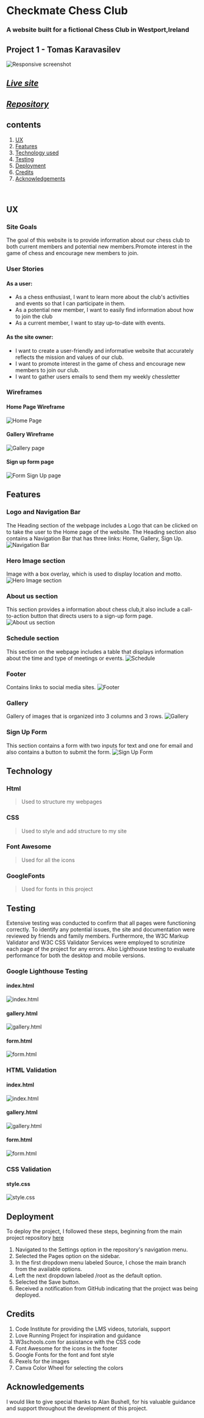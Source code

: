 #  Checkmate Chess Club 
### A website built for a fictional Chess Club in Westport,Ireland
## Project 1 - Tomas Karavasilev
![Responsive screenshot](assets/images/bafea57b8106b8d288418c98181bbd25.png)
## *[Live site](https://karoskodev.github.io/chess-club/)*
## *[Repository](https://github.com/Karoskodev/chess-club)*

## contents

1. [ UX ](#ux)
2. [ Features ](#features)  
3. [ Technology used ](#technology)
4. [ Testing ](#testing)
5. [ Deployment](#deployment)
6. [ Credits](#credits)
7. [ Acknowledgements](#acknowledgements)

<br>

## UX
### Site Goals
The goal of this website is to provide information about our chess club to both current members and potential new members.Promote interest in the game of chess and encourage new members to join.
### User Stories

 #### As a user:
 - As a chess enthusiast, I want to learn more about the club's activities and events so that I can participate in them.
 - As a potential new member, I want to easily find information about how to join the club
 - As a current member, I want to stay up-to-date with events.

 #### As the site owner:
 -  I want to create a user-friendly and informative website that accurately reflects the mission and values of our club.
 - I want to promote interest in the game of chess and encourage new members to join our club.
 - I want to gather users emails to send them my weekly chessletter

### Wireframes
 
 #### Home Page Wireframe
  ![Home Page](assets/images/wireframes/home%20page.jpg)

 #### Gallery Wireframe
  ![Gallery page](assets/images/wireframes/gallery.jpg)

 #### Sign up form page
  ![Form Sign Up page](assets/images/wireframes/form.png)

## Features
 ### Logo and Navigation Bar
  The Heading section of the webpage includes a Logo that can be clicked on to take the user to the Home page of the website. The Heading section also contains a Navigation Bar that has three links: Home, Gallery, Sign Up. 
  ![Navigation Bar](assets/images/Features/b00afc32304ab55b38eeb9a732b78111.png)

 ### Hero Image section
   Image with a box overlay, which is used to display location and motto.
   ![Hero Image section](assets/images/Features/c80c491e75854bb80a97efde4c681d92.jpg)

 ### About us section
  This section provides a information about chess club,it also include a call-to-action button that directs users to a sign-up form page.
  ![About us section](assets/images/Features/4c36f2a0de0dba9f88dddf664bc99e63.png)

  ### Schedule section
   This section on the webpage includes a table that displays information about the time and type of meetings or events.
  ![Schedule](assets/images/Features/66df87ad5362d3a3ca318675c98fa1d8.png)

  ### Footer
   Contains links to social media sites.
   ![Footer](assets/images/Features/4651b671e7f41ce829b4de30aa4655aa.png)

   
  ### Gallery
   Gallery of images that is organized into 3 columns and 3 rows.
   ![Gallery](assets/images/Features/e5a38d3c7150bca8629ff27bed3d4aaa.jpg)

  ### Sign Up Form
   This section contains a form with two inputs for text and one for email  and also contains a button to submit the form.
   ![Sign Up Form](assets/images/Features/b49ba84fe920d67176b5707c69460a70.jpg)

## Technology
 ### Html
> Used to structure my webpages

 ### CSS
> Used to style and add structure to my site

 ### Font Awesome
> Used for all the icons

 ### GoogleFonts
> Used for fonts in this project

## Testing
Extensive testing was conducted to confirm that all pages were functioning correctly.
To identify any potential issues, the site and documentation were reviewed by friends and family members.
Furthermore, the W3C Markup Validator and W3C CSS Validator Services were employed to scrutinize each page of the project for any errors.
 Also Lighthouse testing to evaluate performance for both the desktop and mobile versions.
 
 ### Google Lighthouse Testing
  #### index.html
   ![index.html](assets/images/testing/d694b156a5cac3f68d956e772b54ed0a.png)
  #### gallery.html
   ![gallery.html](assets/images/testing/0ce915f32cb4d6d69f718f3ad589bf80.png)
  #### form.html
   ![form.html](assets/images/testing/1ed07e99ffdf4a0b325493012c387ccf.png)

 ### HTML Validation
  #### index.html
   ![index.html](assets/images/testing/b07bb8d2bc260904fef44c353f6737f9.png)

   #### gallery.html
   ![gallery.html](assets/images/testing/629dfd7ccf49dfede85793d5b893b57e.png)

   #### form.html
   ![form.html](assets/images/testing/07d5acb24dcbec5c50a944e0188bc381.png)

 ### CSS Validation
   #### style.css
   ![style.css](assets/images/testing/4fe6841b62ac4d7e6ad2ef12cbe7299f.png)

## Deployment

  To deploy the project, I followed these steps, beginning from the main project repository [here](https://github.com/Karoskodev/chess-club)

1. Navigated to the Settings option in the repository's navigation menu.
2. Selected the Pages option on the sidebar.
3. In the first dropdown menu labeled Source, I chose the main branch from the available options.
4. Left the next dropdown labeled /root as the default option.
5. Selected the Save button.
6. Received a notification from GitHub indicating that the project was being deployed.

## Credits
 1. Code Institute for providing the LMS videos, tutorials, support
 2. Love Running Project for inspiration and guidance
 3. W3schools.com for assistance with the CSS code
 5. Font Awesome for the icons in the footer
 6. Google Fonts for the font and font style
 7. Pexels for the images
 8. Canva Color Wheel for selecting the colors

## Acknowledgements
I would like to give special thanks to Alan Bushell, for his valuable guidance and support throughout the development of this project.